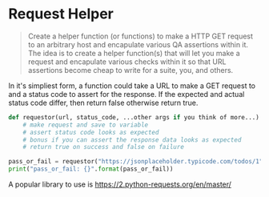 # Request Helper

> Create a helper function (or functions) to make a HTTP GET request to an arbitrary host and encapulate various QA assertions within it. The idea is to create a helper function(s) that will let you make a request and encapulate various checks within it so that URL assertions become cheap to write for a suite, you, and others.

In it's simpliest form, a function could take a URL to make a GET request to and a status code to assert for the response. If the expected and actual status code differ, then return false otherwise return true.

```python
def requestor(url, status_code, ...other args if you think of more...):
    # make request and save to variable
    # assert status code looks as expected
    # bonus if you can assert the response data looks as expected
    # return true on success and false on failure 

pass_or_fail = requestor("https://jsonplaceholder.typicode.com/todos/1", 200)
print("pass_or_fail: {}".format(pass_or_fail))
```

A popular library to use is https://2.python-requests.org/en/master/
